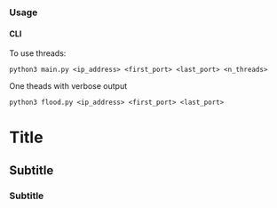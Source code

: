 ### Usage

#### CLI

To use threads:

    python3 main.py <ip_address> <first_port> <last_port> <n_threads>

One theads with verbose output

    python3 flood.py <ip_address> <first_port> <last_port>
    
# Title

## Subtitle

### Subtitle
